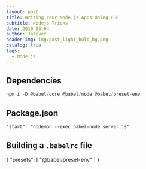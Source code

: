 ```yaml
---
layout: post
title: Writing Your Node.js Apps Using ES6
subtitle: Nodejs Tricks
date: 2019-05-04
author: Jalever
header-img: img/post_light_bulb_bg.png
catalog: true
tags:
  - Node.js
---
```


## Dependencies
```js
npm i -D @babel/core @babel/node @babel/preset-env
```

## Package.json
```
"start": "nodemon --exec babel-node server.js"
```


## Building a `.babelrc` file
{
  "presets": [
    "@babel/preset-env"
  ]
}
